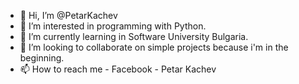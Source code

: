 - 👋 Hi, I’m @PetarKachev
- 👀 I’m interested in programming with Python.
- 🌱 I’m currently learning in Software University Bulgaria.
- 💞️ I’m looking to collaborate on simple projects because i'm in the beginning.
- 📫 How to reach me - Facebook - Petar Kachev 

